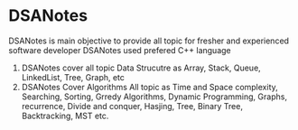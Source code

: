 # DSANotes

DSANotes is main objective to provide all topic for fresher and experienced software developer
DSANotes used prefered C++ language

1. DSANotes cover all topic Data Strucutre as Array, Stack, Queue, LinkedList, Tree, Graph, etc
2. DSANotes Cover Algorithms All topic as Time and Space complexity, Searching, Sorting, Grredy Algorithms, 
   Dynamic Programming, Graphs, recurrence, Divide and conquer,  Hasjing, Tree, Binary Tree, Backtracking,
   MST etc.

